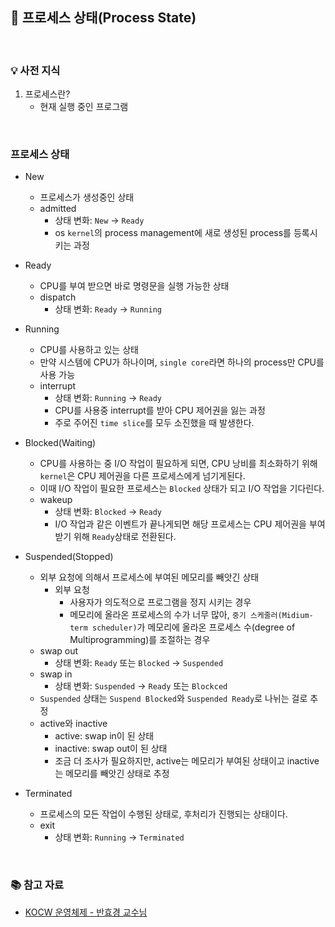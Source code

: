 ## 📌 프로세스 상태(Process State)

<br>

### 💡 사전 지식
1. 프로세스란?
    - 현재 실행 중인 프로그램

<br>

### 프로세스 상태
- New
    - 프로세스가 생성중인 상태
    - admitted
        - 상태 변화: `New` -> `Ready`
        - os `kernel`의 process management에 새로 생성된 process를 등록시키는 과정

- Ready
    - CPU를 부여 받으면 바로 명령문을 실행 가능한 상태
    - dispatch
        - 상태 변화: `Ready` -> `Running`

- Running
    - CPU를 사용하고 있는 상태
    - 만약 시스템에 CPU가 하나이며, `single core`라면 하나의 process만 CPU를 사용 가능
    - interrupt
        - 상태 변화: `Running` -> `Ready`
        - CPU를 사용중 interrupt를 받아 CPU 제어권을 잃는 과정
        - 주로 주어진 `time slice`를 모두 소진했을 때 발생한다.
    
- Blocked(Waiting)
    - CPU를 사용하는 중 I/O 작업이 필요하게 되면, CPU 낭비를 최소화하기 위해 `kernel`은 CPU 제어권을 다른 프로세스에게 넘기게된다.
    - 이때 I/O 작업이 필요한 프로세스는 `Blocked` 상태가 되고 I/O 작업을 기다린다.
    - wakeup
        - 상태 변화: `Blocked` -> `Ready`
        - I/O 작업과 같은 이벤트가 끝나게되면 해당 프로세스는 CPU 제어권을 부여받기 위해 `Ready`상태로 전환된다.

- Suspended(Stopped)
    - 외부 요청에 의해서 프로세스에 부여된 메모리를 빼앗긴 상태
        - 외부 요청
            - 사용자가 의도적으로 프로그램을 정지 시키는 경우
            - 메모리에 올라온 프로세스의 수가 너무 많아, `중기 스케줄러(Midium-term scheduler)`가 메모리에 올라온 프로세스 수(degree of Multiprogramming)를 조절하는 경우
    - swap out
        - 상태 변화: `Ready` 또는 `Blocked` -> `Suspended`
    - swap in
        - 상태 변화: `Suspended` -> `Ready` 또는 `Blockced`
    - `Suspended` 상태는 `Suspend Blocked`와 `Suspended Ready`로 나뉘는 걸로 추정
    - active와 inactive
        - active: swap in이 된 상태
        - inactive: swap out이 된 상태
        - 조금 더 조사가 필요하지만, active는 메모리가 부여된 상태이고 inactive는 메모리를 빼앗긴 상태로 추정
    
- Terminated
    - 프로세스의 모든 작업이 수행된 상태로, 후처리가 진행되는 상태이다.
    - exit
        - 상태 변화: `Running` -> `Terminated`

<br>

### 📚 참고 자료
- [KOCW 운영체제 - 반효경 교수님](http://www.kocw.net/home/search/kemView.do?kemId=1046323)
